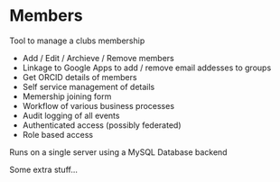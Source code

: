 # Members
Tool to manage a clubs membership 

*  Add / Edit / Archieve / Remove members
*  Linkage to Google Apps to add / remove email addesses to groups
*  Get ORCID details of members
*  Self service management of details
*  Memership joining form
*  Workflow of various business processes
*  Audit logging of all events
*  Authenticated access (possibly federated)
*  Role based access
  
Runs on a single server using a MySQL Database backend

Some extra stuff...